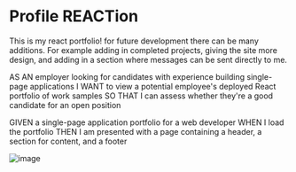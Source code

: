 # Profile REACTion

This is my react portfolio! for future development there can be many additions. For example adding in completed projects, giving the site more design, and adding in a section where messages can be sent directly to me.


AS AN employer looking for candidates with experience building single-page applications
I WANT to view a potential employee's deployed React portfolio of work samples
SO THAT I can assess whether they're a good candidate for an open position

GIVEN a single-page application portfolio for a web developer
WHEN I load the portfolio
THEN I am presented with a page containing a header, a section for content, and a footer

![image](https://user-images.githubusercontent.com/107166355/205856831-7f1b18aa-c672-4b41-a1ac-05aae78b2fe0.png)
